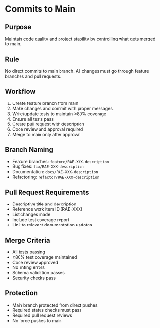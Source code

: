 # Commits to Main

## Purpose
Maintain code quality and project stability by controlling what gets merged to main.

## Rule
No direct commits to main branch. All changes must go through feature branches and pull requests.

## Workflow
1. Create feature branch from main
2. Make changes and commit with proper messages
3. Write/update tests to maintain ≥80% coverage
4. Ensure all tests pass
5. Create pull request with description
6. Code review and approval required
7. Merge to main only after approval

## Branch Naming
- Feature branches: `feature/RAE-XXX-description`
- Bug fixes: `fix/RAE-XXX-description`
- Documentation: `docs/RAE-XXX-description`
- Refactoring: `refactor/RAE-XXX-description`

## Pull Request Requirements
- Descriptive title and description
- Reference work item ID (RAE-XXX)
- List changes made
- Include test coverage report
- Link to relevant documentation updates

## Merge Criteria
- All tests passing
- ≥80% test coverage maintained
- Code review approved
- No linting errors
- Schema validation passes
- Security checks pass

## Protection
- Main branch protected from direct pushes
- Required status checks must pass
- Required pull request reviews
- No force pushes to main 